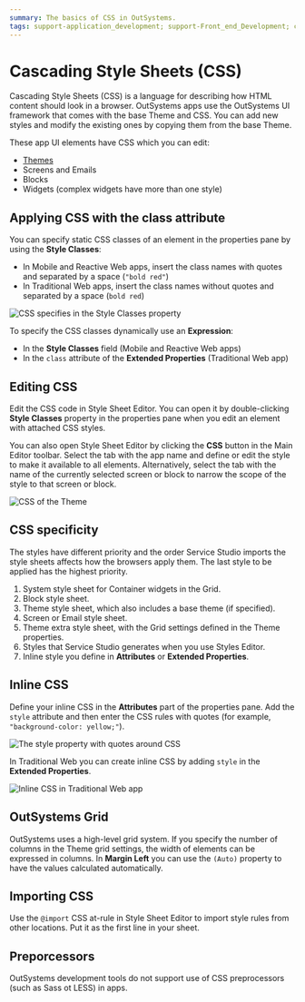 ```yaml
---
summary: The basics of CSS in OutSystems.
tags: support-application_development; support-Front_end_Development; css;
---
```


# Cascading Style Sheets \(CSS\)

Cascading Style Sheets \(CSS\) is a language for describing how HTML content should look in a browser. OutSystems apps use the OutSystems UI framework that comes with the base Theme and CSS. You can add new styles and modify the existing ones by copying them from the base Theme.

These app UI elements have CSS which you can edit:

* [Themes](https://github.com/danielmarquespt/docs-product/tree/e7ea3f444d5129dab245c69ab72ae091554bc4fb/src/develop/ui/look-feel/themes.md%3E)
* Screens and Emails
* Blocks
* Widgets \(complex widgets have more than one style\)

## Applying CSS with the class attribute

You can specify static CSS classes of an element in the properties pane by using the **Style Classes**:

* In Mobile and Reactive Web apps, insert the class names with quotes and separated by a space \(`"bold red"`\)
* In Traditional Web apps, insert the class names without quotes and separated by a space \(`bold red`\)

![CSS specifies in the Style Classes property](https://github.com/danielmarquespt/docs-product/tree/e7ea3f444d5129dab245c69ab72ae091554bc4fb/src/develop/ui/look-feel/images/css-style-properties.png?width=630)

To specify the CSS classes dynamically use an **Expression**:

* In the **Style Classes** field \(Mobile and Reactive Web apps\)
* In the `class` attribute of the **Extended Properties** \(Traditional Web app\)

## Editing CSS

Edit the CSS code in Style Sheet Editor. You can open it by double-clicking **Style Classes** property in the properties pane when you edit an element with attached CSS styles.

You can also open Style Sheet Editor by clicking the **CSS** button in the Main Editor toolbar. Select the tab with the app name and define or edit the style to make it available to all elements. Alternatively, select the tab with the name of the currently selected screen or block to narrow the scope of the style to that screen or block.

![CSS of the Theme](https://github.com/danielmarquespt/docs-product/tree/e7ea3f444d5129dab245c69ab72ae091554bc4fb/src/develop/ui/look-feel/images/css-style-sheet-editor.png?width=600)

## CSS specificity

The styles have different priority and the order Service Studio imports the style sheets affects how the browsers apply them. The last style to be applied has the highest priority.

1. System style sheet for Container widgets in the Grid.
2. Block style sheet.
3. Theme style sheet, which also includes a base theme \(if specified\).
4. Screen or Email style sheet.
5. Theme extra style sheet, with the Grid settings defined in the Theme properties.
6. Styles that Service Studio generates when you use Styles Editor.
7. Inline style you define in **Attributes** or **Extended Properties**.

## Inline CSS

Define your inline CSS in the **Attributes** part of the properties pane. Add the `style` attribute and then enter the CSS rules with quotes \(for example, `"background-color: yellow;"`\).

![The style property with quotes around CSS](https://github.com/danielmarquespt/docs-product/tree/e7ea3f444d5129dab245c69ab72ae091554bc4fb/src/develop/ui/look-feel/images/css-extended-properties.png?width=600)

In Traditional Web you can create inline CSS by adding `style` in the **Extended Properties**.

![Inline CSS in Traditional Web app](https://github.com/danielmarquespt/docs-product/tree/e7ea3f444d5129dab245c69ab72ae091554bc4fb/src/develop/ui/look-feel/images/css-properties.png?width=550)

## OutSystems Grid

OutSystems uses a high-level grid system. If you specify the number of columns in the Theme grid settings, the width of elements can be expressed in columns. In **Margin Left** you can use the `(Auto)` property to have the values calculated automatically.

## Importing CSS

Use the `@import` CSS at-rule in Style Sheet Editor to import style rules from other locations. Put it as the first line in your sheet.

## Preporcessors

OutSystems development tools do not support use of CSS preprocessors \(such as Sass ot LESS\) in apps.

